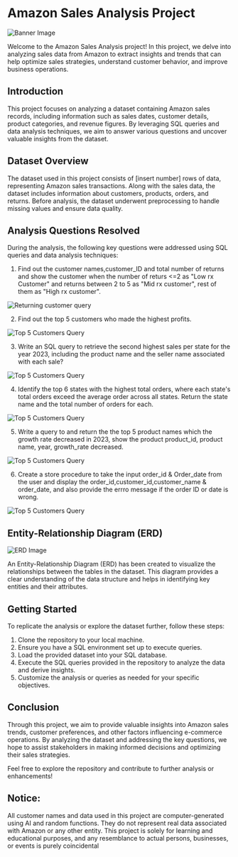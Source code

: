 # Amazon Sales Analysis Project
![Banner Image](https://github.com/Harish-ux779/Amazon-Sales---Analysis/blob/main/amazon_india_wide_image-3.jpg)

Welcome to the Amazon Sales Analysis project! In this project, we delve into analyzing sales
data from Amazon to extract insights and trends that can help optimize sales strategies,
understand customer behavior, and improve business operations.
## Introduction
This project focuses on analyzing a dataset containing Amazon sales records, including
information such as sales dates, customer details, product categories, and revenue figures. By
leveraging SQL queries and data analysis techniques, we aim to answer various questions and
uncover valuable insights from the dataset.
## Dataset Overview
The dataset used in this project consists of [insert number] rows of data, representing Amazon
sales transactions. Along with the sales data, the dataset includes information about customers,
products, orders, and returns. Before analysis, the dataset underwent preprocessing to handle
missing values and ensure data quality.
## Analysis Questions Resolved
During the analysis, the following key questions were addressed using SQL queries and data
analysis techniques:

1. Find out the customer names,customer_ID and total number of returns and show the customer when the number of returs <=2 as "Low rx Customer" and returns between 2 to 5 as "Mid rx customer", rest of them as "High rx customer".
   
![Returning customer query](https://github.com/Harish-ux779/Amazon-Sales---Analysis/blob/main/Q1.Screenshot.jpg)

2. Find out the top 5 customers who made the highest profits.
   
![Top 5 Customers Query](https://github.com/Harish-ux779/Amazon-Sales---Analysis/blob/main/Q2.Screenshot.jpg)

3. Write an SQL query to retrieve the second highest sales per state for the year 2023, including the product name and the seller name associated with each sale?
   
![Top 5 Customers Query](https://github.com/Harish-ux779/Amazon-Sales---Analysis/blob/main/Q3.Screenshot.jpg)

4. Identify the top 6 states with the highest total orders, where each state's total orders exceed the average order across all states. Return the state name and the total number of orders for each.
   
![Top 5 Customers Query](https://github.com/Harish-ux779/Amazon-Sales---Analysis/blob/main/Q4.Screenshot.jpg)

5. Write a query to and return the the top 5 product names which the growth rate decreased in 2023, show the product product_id,
product name, year, growth_rate decreased.
   
![Top 5 Customers Query](https://github.com/Harish-ux779/Amazon-Sales---Analysis/blob/main/Q5.Screenshot.jpg)

6. Create a store procedure to take the input order_id & Order_date from the user and display the order_id,customer_id,customer_name & order_date, and also provide the errro message if the order ID or date is wrong.
   
![Top 5 Customers Query](https://github.com/Harish-ux779/Amazon-Sales---Analysis/blob/main/Q6.Screenshot.jpg)

## Entity-Relationship Diagram (ERD)
![ERD Image](https://github.com/Harish-ux779/Amazon-Sales---Analysis/blob/main/ERD.jpg)

An Entity-Relationship Diagram (ERD) has been created to visualize the relationships between
the tables in the dataset. This diagram provides a clear understanding of the data structure and
helps in identifying key entities and their attributes.

## Getting Started
To replicate the analysis or explore the dataset further, follow these steps:
1. Clone the repository to your local machine.
2. Ensure you have a SQL environment set up to execute queries.
3. Load the provided dataset into your SQL database.
4. Execute the SQL queries provided in the repository to analyze the data and derive insights.
5. Customize the analysis or queries as needed for your specific objectives.

## Conclusion
Through this project, we aim to provide valuable insights into Amazon sales trends, customer
preferences, and other factors influencing e-commerce operations. By analyzing the dataset
and addressing the key questions, we hope to assist stakeholders in making informed decisions
and optimizing their sales strategies.

Feel free to explore the repository and contribute to further analysis or enhancements!

## Notice:
All customer names and data used in this project are computer-generated using AI and random
functions. They do not represent real data associated with Amazon or any other entity. This
project is solely for learning and educational purposes, and any resemblance to actual persons,
businesses, or events is purely coincidental
